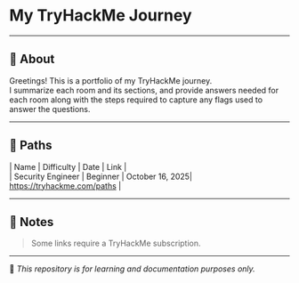 # My TryHackMe Journey

---

## 📘 About
Greetings! This is a portfolio of my TryHackMe journey.  
I summarize each room and its sections, and provide answers needed for each room along with the steps required to capture any flags used to answer the questions.  

---

## 🔎 Paths
| Name              | Difficulty | Date            | Link                        |  
| Security Engineer | Beginner   | October 16, 2025| https://tryhackme.com/paths |

---

## 📝 Notes  
> Some links require a TryHackMe subscription.

---

🧠 *This repository is for learning and documentation purposes only.*

